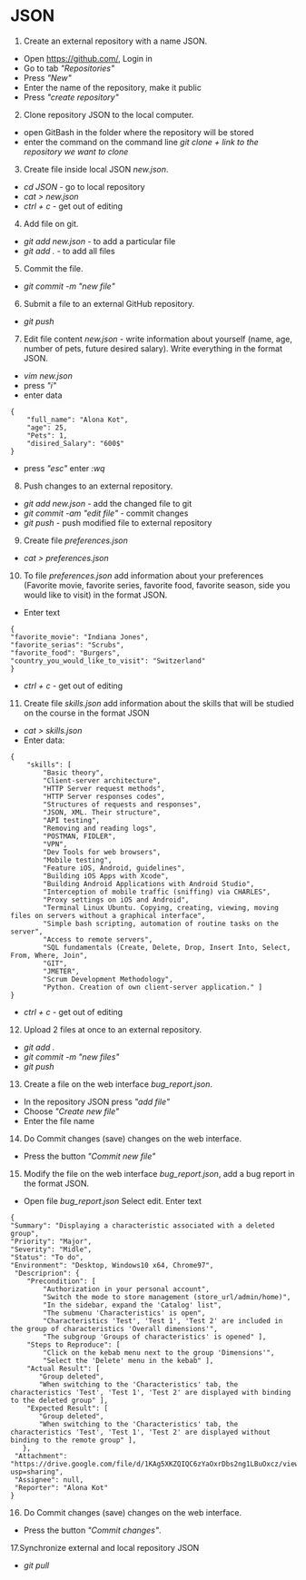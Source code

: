 # JSON

1. Create an external repository with a name JSON.
+ Open https://github.com/, Login in 
+ Go to tab _"Repositories"_
+ Press _"New"_
+ Enter the name of the repository, make it public
+ Press _"create repository"_
 2. Clone repository JSON to the local computer.
+ open GitBash in the folder where the repository will be stored
+ enter the command on the command line _git clone + link to the repository we want to clone_
 3. Create file inside local JSON _new.json_.
+ _cd JSON_ - go to local repository
+ _cat > new.json_
+ _ctrl + c_ - get out of editing
 4. Add file on git.
+ _git add new.json_ - to add a particular file
+ _git add ._ - to add all files
 5. Commit the file.
+ _git commit -m "new file"_
 6. Submit a file to an external GitHub repository.
+ _git push_
 7. Edit file content _new.json_ - write information about yourself (name, age, number of pets, future desired salary). Write everything in the format JSON.
+ _vim new.json_
+ press _"i"_
+ enter data
```
{
	"full_name": "Alona Kot",
	"age": 25,
	"Pets": 1,
	"disired_Salary": "600$"
}
```
+ press _"esc"_ enter _:wq_
 8. Push changes to an external repository. 
+ _git add new.json_ - add the changed file to git
+ _git commit -am "edit file"_ - commit changes
+ _git push_ - push modified file to external repository
 9. Create file _preferences.json_
+ _cat > preferences.json_
 10. To file _preferences.json_ add information about your preferences (Favorite movie, favorite series, favorite food, favorite season, side you would like to visit) in the format JSON.
+ Enter text 
 ```
{
 "favorite_movie": "Indiana Jones",
 "favorite_serias": "Scrubs",
 "favorite_food": "Burgers",
 "country_you_would_like_to_visit": "Switzerland"
}
```
+ _ctrl + c_ - get out of editing
 
 11. Create file _skills.json_ add information about the skills that will be studied on the course in the format JSON
 
 + _cat > skills.json_
 + Enter data:
```
{
	"skills": [
		"Basic theory",
		"Client-server architecture",
		"HTTP Server request methods",
		"HTTP Server responses codes",
		"Structures of requests and responses",
		"JSON, XML. Their structure",
		"API testing",
		"Removing and reading logs",
		"POSTMAN, FIDLER",
		"VPN",
		"Dev Tools for web browsers",
		"Mobile testing",
		"Feature iOS, Android, guidelines",
		"Building iOS Apps with Xcode",
		"Building Android Applications with Android Studio",
		"Interception of mobile traffic (sniffing) via CHARLES",
		"Proxy settings on iOS and Android",
		"Terminal Linux Ubuntu. Copying, creating, viewing, moving files on servers without a graphical interface",
		"Simple bash scripting, automation of routine tasks on the server",
		"Access to remote servers",
		"SQL fundamentals (Create, Delete, Drop, Insert Into, Select, From, Where, Join",
		"GIT",
		"JMETER",
		"Scrum Development Methodology",
		"Python. Creation of own client-server application." ]
}
```
+ _ctrl + c_ - get out of editing

 12. Upload 2 files at once to an external repository.
 + _git add ._
 + _git commit -m "new files"_
 + _git push_
 13. Create a file on the web interface _bug_report.json_.
 + In the repository JSON press _"add file"_
 + Choose _"Create new file"_
 + Enter the file name
 14. Do Commit changes (save) changes on the web interface.
 + Press the button _"Commit new file"_
 15. Modify the file on the web interface _bug_report.json_, add a bug report in the format JSON.
 + Open file _bug_report.json_ Select edit. Enter text
 ```
{
"Summary": "Displaying a characteristic associated with a deleted group",
"Priority": "Major",
"Severity": "Midle",
"Status": "To do",
"Environment": "Desktop, Windows10 x64, Chrome97",
  "Descriprion": {
     "Precondition": [
         "Authorization in your personal account",
         "Switch the mode to store management (store_url/admin/home)",
         "In the sidebar, expand the 'Catalog' list",
         "The submenu 'Characteristics' is open",
         "Characteristics 'Test', 'Test 1', 'Test 2' are included in the group of characteristics 'Overall dimensions'",
         "The subgroup 'Groups of characteristics' is opened" ],
     "Steps to Reproduce": [
         "Click on the kebab menu next to the group 'Dimensions'",
         "Select the 'Delete' menu in the kebab" ],
     "Actual Result": [
        "Group deleted",
        "When switching to the 'Characteristics' tab, the characteristics 'Test', 'Test 1', 'Test 2' are displayed with binding to the deleted group" ],
     "Expected Result": [
        "Group deleted",
        "When switching to the 'Characteristics' tab, the characteristics 'Test', 'Test 1', 'Test 2' are displayed without binding to the remote group" ],
    },
  "Attachment": "https://drive.google.com/file/d/1KAg5XKZQIQC6zYaOxrDbs2ng1LBuOxcz/view?usp=sharing",
  "Assignee": null,
  "Reporter": "Alona Kot"
}
```
 16. Do Commit changes (save) changes on the web interface.
+ Press the button _"Commit changes"_.

 17.Synchronize external and local repository JSON
+ _git pull_
